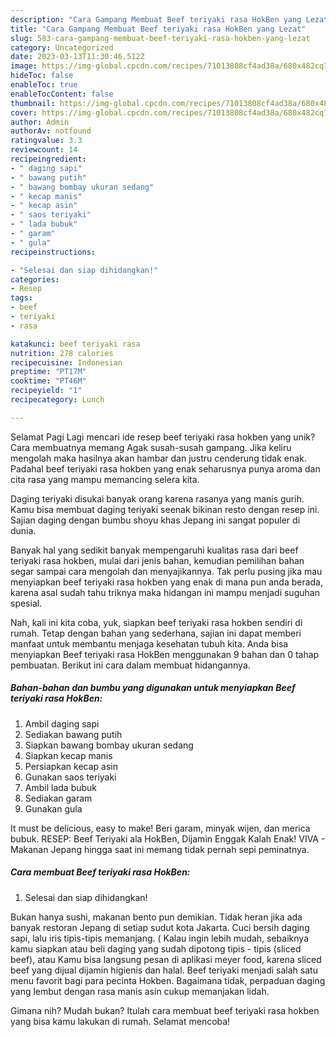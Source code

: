 ```yaml
---
description: "Cara Gampang Membuat Beef teriyaki rasa HokBen yang Lezat"
title: "Cara Gampang Membuat Beef teriyaki rasa HokBen yang Lezat"
slug: 583-cara-gampang-membuat-beef-teriyaki-rasa-hokben-yang-lezat
category: Uncategorized
date: 2023-03-13T11:30:46.512Z
image: https://img-global.cpcdn.com/recipes/71013808cf4ad38a/680x482cq70/beef-teriyaki-rasa-hokben-foto-resep-utama.jpg
hideToc: false
enableToc: true
enableTocContent: false
thumbnail: https://img-global.cpcdn.com/recipes/71013808cf4ad38a/680x482cq70/beef-teriyaki-rasa-hokben-foto-resep-utama.jpg
cover: https://img-global.cpcdn.com/recipes/71013808cf4ad38a/680x482cq70/beef-teriyaki-rasa-hokben-foto-resep-utama.jpg
author: Admin
authorAv: notfound
ratingvalue: 3.3
reviewcount: 14
recipeingredient:
- " daging sapi"
- " bawang putih"
- " bawang bombay ukuran sedang"
- " kecap manis"
- " kecap asin"
- " saos teriyaki"
- " lada bubuk"
- " garam"
- " gula"
recipeinstructions:

- "Selesai dan siap dihidangkan!"
categories:
- Resep
tags:
- beef
- teriyaki
- rasa

katakunci: beef teriyaki rasa 
nutrition: 278 calories
recipecuisine: Indonesian
preptime: "PT17M"
cooktime: "PT46M"
recipeyield: "1"
recipecategory: Lunch

---
```



Selamat Pagi Lagi mencari ide resep beef teriyaki rasa hokben yang unik? Cara membuatnya memang Agak susah-susah gampang. Jika keliru mengolah maka hasilnya akan hambar dan justru cenderung tidak enak. Padahal beef teriyaki rasa hokben yang enak seharusnya punya aroma dan cita rasa yang mampu memancing selera kita.


Daging teriyaki disukai banyak orang karena rasanya yang manis gurih. Kamu bisa membuat daging teriyaki seenak bikinan resto dengan resep ini. Sajian daging dengan bumbu shoyu khas Jepang ini sangat populer di dunia.

Banyak hal yang sedikit banyak mempengaruhi kualitas rasa dari beef teriyaki rasa hokben, mulai dari jenis bahan, kemudian pemilihan bahan segar sampai cara mengolah dan menyajikannya. Tak perlu pusing jika mau menyiapkan beef teriyaki rasa hokben yang enak di mana pun anda berada, karena asal sudah tahu triknya maka hidangan ini mampu menjadi suguhan spesial.


Nah, kali ini kita coba, yuk, siapkan beef teriyaki rasa hokben sendiri di rumah. Tetap dengan bahan yang sederhana, sajian ini dapat memberi manfaat untuk membantu menjaga kesehatan tubuh kita. Anda bisa menyiapkan Beef teriyaki rasa HokBen menggunakan 9 bahan dan 0 tahap pembuatan. Berikut ini cara dalam membuat hidangannya.

<!--inarticleads1-->

##### Bahan-bahan dan bumbu yang digunakan untuk menyiapkan Beef teriyaki rasa HokBen:

1. Ambil  daging sapi
1. Sediakan  bawang putih
1. Siapkan  bawang bombay ukuran sedang
1. Siapkan  kecap manis
1. Persiapkan  kecap asin
1. Gunakan  saos teriyaki
1. Ambil  lada bubuk
1. Sediakan  garam
1. Gunakan  gula


It must be delicious, easy to make! Beri garam, minyak wijen, dan merica bubuk. RESEP: Beef Teriyaki ala HokBen, Dijamin Enggak Kalah Enak! VIVA - Makanan Jepang hingga saat ini memang tidak pernah sepi peminatnya. 

<!--inarticleads2-->

##### Cara membuat Beef teriyaki rasa HokBen:


1. Selesai dan siap dihidangkan!

Bukan hanya sushi, makanan bento pun demikian. Tidak heran jika ada banyak restoran Jepang di setiap sudut kota Jakarta. Cuci bersih daging sapi, lalu iris tipis-tipis memanjang. ( Kalau ingin lebih mudah, sebaiknya kamu siapkan atau beli daging yang sudah dipotong tipis - tipis (sliced beef), atau Kamu bisa langsung pesan di aplikasi meyer food, karena sliced beef yang dijual dijamin higienis dan halal. Beef teriyaki menjadi salah satu menu favorit bagi para pecinta Hokben. Bagaimana tidak, perpaduan daging yang lembut dengan rasa manis asin cukup memanjakan lidah. 

Gimana nih? Mudah bukan? Itulah cara membuat beef teriyaki rasa hokben yang bisa kamu lakukan di rumah. Selamat mencoba!
